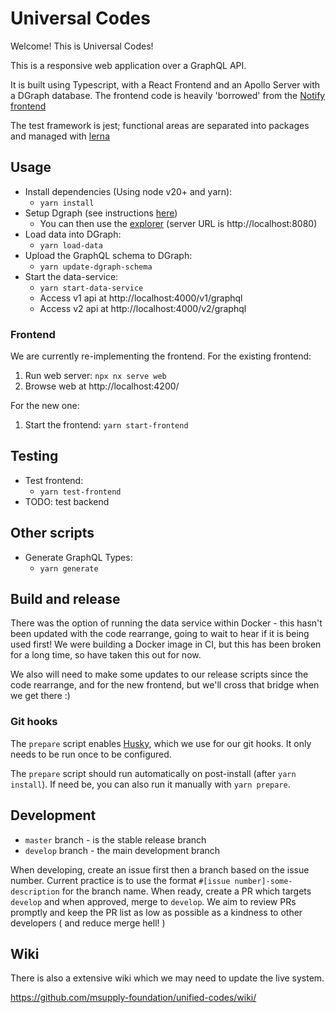# Universal Codes

Welcome! This is Universal Codes!

This is a responsive web application over a GraphQL API.

It is built using Typescript, with a React Frontend and an Apollo Server with a DGraph database. The frontend code is heavily 'borrowed' from the [Notify frontend](https://github.com/openmsupply/notify/tree/main/frontend)

The test framework is jest; functional areas are separated into packages and managed with [lerna](https://lerna.js.org/)

## Usage

- Install dependencies (Using node v20+ and yarn):
  - `yarn install`
- Setup Dgraph (see instructions [here](unified-codes/tools/scripts/dgraph/README.md))
  - You can then use the [explorer](https://play.dgraph.io/?latest) (server URL is http://localhost:8080)
- Load data into DGraph:
  - `yarn load-data`
- Upload the GraphQL schema to DGraph:
  - `yarn update-dgraph-schema`
- Start the data-service:
  - `yarn start-data-service`
  - Access v1 api at http://localhost:4000/v1/graphql
  - Access v2 api at http://localhost:4000/v2/graphql

### Frontend

We are currently re-implementing the frontend. For the existing frontend:

1. Run web server: `npx nx serve web`
2. Browse web at http://localhost:4200/

For the new one:

1. Start the frontend: `yarn start-frontend`

## Testing

- Test frontend:
  - `yarn test-frontend`
- TODO: test backend

## Other scripts

- Generate GraphQL Types:
  - `yarn generate`

## Build and release

There was the option of running the data service within Docker - this hasn't been updated with the code rearrange, going to wait to hear if it is being used first! We were building a Docker image in CI, but this has been broken for a long time, so have taken this out for now.

We also will need to make some updates to our release scripts since the code rearrange, and for the new frontend, but we'll cross that bridge when we get there :)

### Git hooks

The `prepare` script enables [Husky](https://typicode.github.io/husky/), which we use for our git hooks. It only needs to be run once to be configured.

The `prepare` script should run automatically on post-install (after `yarn install`). If need be, you can also run it manually with `yarn prepare`.

## Development

- `master` branch - is the stable release branch
- `develop` branch - the main development branch

When developing, create an issue first then a branch based on the issue number. Current practice is to use the format `#[issue number]-some-description` for the branch name. When ready, create a PR which targets `develop` and when approved, merge to `develop`. We aim to review PRs promptly and keep the PR list as low as possible as a kindness to other developers ( and reduce merge hell! )

## Wiki

There is also a extensive wiki which we may need to update the live system.

https://github.com/msupply-foundation/unified-codes/wiki/
